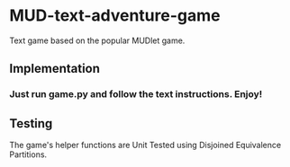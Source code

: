 # MUD-text-adventure-game
Text game based on the popular MUDlet game.

## Implementation
### Just run game.py and follow the text instructions. Enjoy!

## Testing
The game's helper functions are Unit Tested using Disjoined Equivalence Partitions. 
